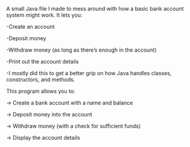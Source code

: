 A small Java file I made to mess around with how a basic bank account system might work. It lets you:

-Create an account

-Deposit money

-Withdraw money (as long as there’s enough in the account)

-Print out the account details

-I mostly did this to get a better grip on how Java handles classes, constructors, and methods.

This program allows you to:

-> Create a bank account with a name and balance

-> Deposit money into the account

-> Withdraw money (with a check for sufficient funds)

-> Display the account details
